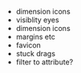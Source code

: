 - dimension icons
- visiblity eyes
- dimension icons
- margins etc
- favicon
- stuck drags
- filter to attribute?
